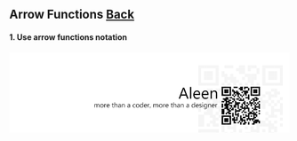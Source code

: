 ## Arrow Functions [**Back**](./../README.md)

#### 1. Use arrow functions notation


<a href="http://aleen42.github.io/" target="_blank" ><img src="./../pic/tail.gif"></a>